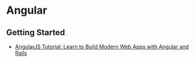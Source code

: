 # Angular

## Getting Started
* [AngularJS Tutorial: Learn to Build Modern Web Apps with Angular and Rails](https://thinkster.io/angular-rails)
